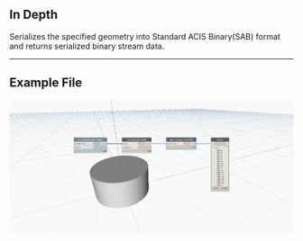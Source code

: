 ## In Depth
Serializes the specified geometry into Standard ACIS Binary(SAB) format and returns serialized binary stream data.
___
## Example File

![SerializeAsSAB](./Autodesk.DesignScript.Geometry.Geometry.SerializeAsSAB_img.jpg)

